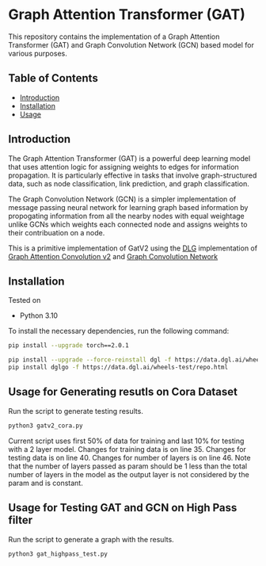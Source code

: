 # Graph Attention Transformer (GAT)

This repository contains the implementation of a Graph Attention Transformer (GAT) and Graph Convolution Network (GCN) based model for various purposes.

## Table of Contents
- [Introduction](#introduction)
- [Installation](#installation)
- [Usage](#usage)

## Introduction

The Graph Attention Transformer (GAT) is a powerful deep learning model that uses attention logic for assigning weights to edges for information propagation. It is particularly effective in tasks that involve graph-structured data, such as node classification, link prediction, and graph classification.

The Graph Convolution Network (GCN) is a simpler implementation of message passing neural network for learning graph based information by propogating information from all the nearby nodes with equal weightage unlike GCNs which weights each connected node and assigns weights to their contribuation on a node.

This is a primitive implementation of GatV2 using the [DLG](https://docs.dgl.ai/en/latest/generated/dgl.nn.pytorch.conv.GATv2Conv.html) implementation of [Graph Attention Convolution v2](https://arxiv.org/pdf/2105.14491.pdf) and [Graph Convolution Network](https://arxiv.org/abs/1609.02907)

## Installation

Tested on
- Python 3.10

To install the necessary dependencies, run the following command:

```bash
pip install --upgrade torch==2.0.1

pip install --upgrade --force-reinstall dgl -f https://data.dgl.ai/wheels/cu117/repo.html
pip install dglgo -f https://data.dgl.ai/wheels-test/repo.html
```

## Usage for Generating resutls on Cora Dataset

Run the script to generate testing results.

```bash
python3 gatv2_cora.py
```

Current script uses first 50% of data for training and last 10% for testing with a 2 layer model.
Changes for training data is on line 35.
Changes for testing data is on line 40.
Changes for number of layers is on line 46. Note that the number of layers passed as param should be 1 less than the total number of layers in the model as the output layer is not considered by the param and is constant.

## Usage for Testing GAT and GCN on High Pass filter

Run the script to generate a graph with the results.

```bash
python3 gat_highpass_test.py
```